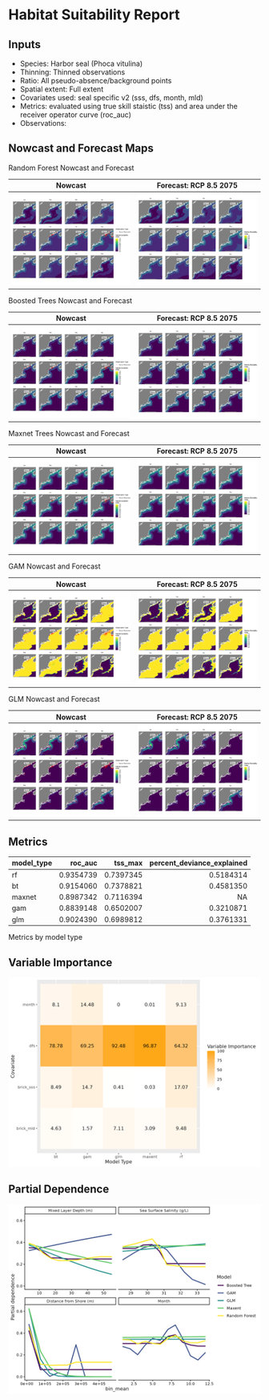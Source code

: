 Habitat Suitability Report
================

## Inputs

- Species: Harbor seal (Phoca vitulina)
- Thinning: Thinned observations
- Ratio: All pseudo-absence/background points
- Spatial extent: Full extent
- Covariates used: seal specific v2 (sss, dfs, month, mld)
- Metrics: evaluated using true skill staistic (tss) and area under the
  receiver operator curve (roc_auc)
- Observations:

## Nowcast and Forecast Maps

Random Forest Nowcast and Forecast

| Nowcast | Forecast: RCP 8.5 2075 |
|:--:|:--:|
| ![](../../../../tidy_reports/versions/c13/000460/c13.000460.01_12_rf_compiled_casts.png) | ![](../../../../tidy_reports/versions/c13/000464/c13.000464.01_12_rf_compiled_casts.png) |

Boosted Trees Nowcast and Forecast

| Nowcast | Forecast: RCP 8.5 2075 |
|:--:|:--:|
| ![](../../../../tidy_reports/versions/c13/000460/c13.000460.01_12_bt_compiled_casts.png) | ![](../../../../tidy_reports/versions/c13/000464/c13.000464.01_12_bt_compiled_casts.png) |

Maxnet Trees Nowcast and Forecast

| Nowcast | Forecast: RCP 8.5 2075 |
|:--:|:--:|
| ![](../../../../tidy_reports/versions/c13/000460/c13.000460.01_12_maxent_compiled_casts.png) | ![](../../../../tidy_reports/versions/c13/000464/c13.000464.01_12_maxent_compiled_casts.png) |

GAM Nowcast and Forecast

| Nowcast | Forecast: RCP 8.5 2075 |
|:--:|:--:|
| ![](../../../../tidy_reports/versions/c13/000460/c13.000460.01_12_gam_compiled_casts.png) | ![](../../../../tidy_reports/versions/c13/000464/c13.000464.01_12_gam_compiled_casts.png) |

GLM Nowcast and Forecast

| Nowcast | Forecast: RCP 8.5 2075 |
|:--:|:--:|
| ![](../../../../tidy_reports/versions/c13/000460/c13.000460.01_12_glm_compiled_casts.png) | ![](../../../../tidy_reports/versions/c13/000464/c13.000464.01_12_glm_compiled_casts.png) |

## Metrics

| model_type |   roc_auc |   tss_max | percent_deviance_explained |
|:-----------|----------:|----------:|---------------------------:|
| rf         | 0.9354739 | 0.7397345 |                  0.5184314 |
| bt         | 0.9154060 | 0.7378821 |                  0.4581350 |
| maxnet     | 0.8987342 | 0.7116394 |                         NA |
| gam        | 0.8839148 | 0.6502007 |                  0.3210871 |
| glm        | 0.9024390 | 0.6989812 |                  0.3761331 |

Metrics by model type

## Variable Importance

![](m13.00046_tidy_compiled_files/figure-gfm/variable_importance-1.png)

## Partial Dependence

![](m13.00046_tidy_compiled_files/figure-gfm/partial_dependence-1.png)

